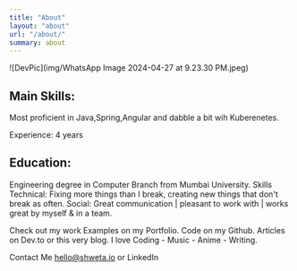 ```yaml
---
title: "About"
layout: "about"
url: "/about/"
summary: about
---
```


![DevPic](img/WhatsApp Image 2024-04-27 at 9.23.30 PM.jpeg)

## Main Skills:

Most proficient in Java,Spring,Angular and dabble a bit wih Kuberenetes.


Experience: 4 years


## Education:
Engineering degree in Computer Branch from Mumbai University.
Skills
Technical: Fixing more things than I break, creating new things that don't break as often. 
Social: Great communication | pleasant to work with | works great by myself & in a team.

Check out my work
Examples on my Portfolio.
Code on my Github.
Articles on Dev.to or this very blog.
I love
Coding - Music - Anime - Writing.

Contact Me
hello@shweta.io  or LinkedIn
